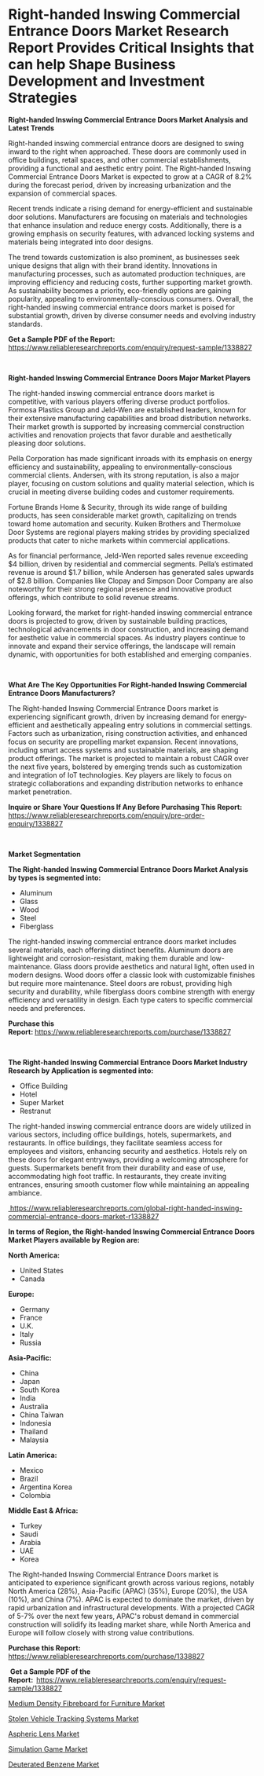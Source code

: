 <p><h1>Right-handed Inswing Commercial Entrance Doors Market Research Report Provides Critical Insights that can help Shape Business Development and Investment Strategies</h1></p><p><strong>Right-handed Inswing Commercial Entrance Doors Market Analysis and Latest Trends</strong></p>
<p><p>Right-handed inswing commercial entrance doors are designed to swing inward to the right when approached. These doors are commonly used in office buildings, retail spaces, and other commercial establishments, providing a functional and aesthetic entry point. The Right-handed Inswing Commercial Entrance Doors Market is expected to grow at a CAGR of 8.2% during the forecast period, driven by increasing urbanization and the expansion of commercial spaces.</p><p>Recent trends indicate a rising demand for energy-efficient and sustainable door solutions. Manufacturers are focusing on materials and technologies that enhance insulation and reduce energy costs. Additionally, there is a growing emphasis on security features, with advanced locking systems and materials being integrated into door designs.</p><p>The trend towards customization is also prominent, as businesses seek unique designs that align with their brand identity. Innovations in manufacturing processes, such as automated production techniques, are improving efficiency and reducing costs, further supporting market growth. As sustainability becomes a priority, eco-friendly options are gaining popularity, appealing to environmentally-conscious consumers. Overall, the right-handed inswing commercial entrance doors market is poised for substantial growth, driven by diverse consumer needs and evolving industry standards.</p></p>
<p><strong>Get a Sample PDF of the Report:&nbsp;</strong> <a href="https://www.reliableresearchreports.com/enquiry/request-sample/1338827?utm_campaign=7&utm_medium=2&utm_source=Github&utm_content=ia&utm_term=19112024&utm_id=right-handed-inswing-commercial-entrance-doors">https://www.reliableresearchreports.com/enquiry/request-sample/1338827</a></p>
<p>&nbsp;</p>
<p><strong>Right-handed Inswing Commercial Entrance Doors Major Market Players</strong></p>
<p><p>The right-handed inswing commercial entrance doors market is competitive, with various players offering diverse product portfolios. Formosa Plastics Group and Jeld-Wen are established leaders, known for their extensive manufacturing capabilities and broad distribution networks. Their market growth is supported by increasing commercial construction activities and renovation projects that favor durable and aesthetically pleasing door solutions.</p><p>Pella Corporation has made significant inroads with its emphasis on energy efficiency and sustainability, appealing to environmentally-conscious commercial clients. Andersen, with its strong reputation, is also a major player, focusing on custom solutions and quality material selection, which is crucial in meeting diverse building codes and customer requirements.</p><p>Fortune Brands Home & Security, through its wide range of building products, has seen considerable market growth, capitalizing on trends toward home automation and security. Kuiken Brothers and Thermoluxe Door Systems are regional players making strides by providing specialized products that cater to niche markets within commercial applications.</p><p>As for financial performance, Jeld-Wen reported sales revenue exceeding $4 billion, driven by residential and commercial segments. Pella’s estimated revenue is around $1.7 billion, while Andersen has generated sales upwards of $2.8 billion. Companies like Clopay and Simpson Door Company are also noteworthy for their strong regional presence and innovative product offerings, which contribute to solid revenue streams.</p><p>Looking forward, the market for right-handed inswing commercial entrance doors is projected to grow, driven by sustainable building practices, technological advancements in door construction, and increasing demand for aesthetic value in commercial spaces. As industry players continue to innovate and expand their service offerings, the landscape will remain dynamic, with opportunities for both established and emerging companies.</p></p>
<p>&nbsp;</p>
<p><strong>What Are The Key Opportunities For Right-handed Inswing Commercial Entrance Doors Manufacturers?</strong></p>
<p><p>The Right-handed Inswing Commercial Entrance Doors market is experiencing significant growth, driven by increasing demand for energy-efficient and aesthetically appealing entry solutions in commercial settings. Factors such as urbanization, rising construction activities, and enhanced focus on security are propelling market expansion. Recent innovations, including smart access systems and sustainable materials, are shaping product offerings. The market is projected to maintain a robust CAGR over the next five years, bolstered by emerging trends such as customization and integration of IoT technologies. Key players are likely to focus on strategic collaborations and expanding distribution networks to enhance market penetration.</p></p>
<p><strong>Inquire or Share Your Questions If Any Before Purchasing This Report:</strong> <a href="https://www.reliableresearchreports.com/enquiry/pre-order-enquiry/1338827?utm_campaign=7&utm_medium=2&utm_source=Github&utm_content=ia&utm_term=19112024&utm_id=right-handed-inswing-commercial-entrance-doors">https://www.reliableresearchreports.com/enquiry/pre-order-enquiry/1338827</a></p>
<p>&nbsp;</p>
<p><strong>Market Segmentation</strong></p>
<p><strong>The Right-handed Inswing Commercial Entrance Doors Market Analysis by types is segmented into:</strong></p>
<p><ul><li>Aluminum</li><li>Glass</li><li>Wood</li><li>Steel</li><li>Fiberglass</li></ul></p>
<p><p>The right-handed inswing commercial entrance doors market includes several materials, each offering distinct benefits. Aluminum doors are lightweight and corrosion-resistant, making them durable and low-maintenance. Glass doors provide aesthetics and natural light, often used in modern designs. Wood doors offer a classic look with customizable finishes but require more maintenance. Steel doors are robust, providing high security and durability, while fiberglass doors combine strength with energy efficiency and versatility in design. Each type caters to specific commercial needs and preferences.</p></p>
<p><strong>Purchase this Report:&nbsp;</strong><a href="https://www.reliableresearchreports.com/purchase/1338827?utm_campaign=7&utm_medium=2&utm_source=Github&utm_content=ia&utm_term=19112024&utm_id=right-handed-inswing-commercial-entrance-doors">https://www.reliableresearchreports.com/purchase/1338827</a></p>
<p>&nbsp;</p>
<p><strong>The Right-handed Inswing Commercial Entrance Doors Market Industry Research by Application is segmented into:</strong></p>
<p><ul><li>Office Building</li><li>Hotel</li><li>Super Market</li><li>Restranut</li></ul></p>
<p><p>The right-handed inswing commercial entrance doors are widely utilized in various sectors, including office buildings, hotels, supermarkets, and restaurants. In office buildings, they facilitate seamless access for employees and visitors, enhancing security and aesthetics. Hotels rely on these doors for elegant entryways, providing a welcoming atmosphere for guests. Supermarkets benefit from their durability and ease of use, accommodating high foot traffic. In restaurants, they create inviting entrances, ensuring smooth customer flow while maintaining an appealing ambiance.</p></p>
<p><a href="https://www.reliableresearchreports.com/global-right-handed-inswing-commercial-entrance-doors-market-r1338827?utm_campaign=7&utm_medium=2&utm_source=Github&utm_content=ia&utm_term=19112024&utm_id=right-handed-inswing-commercial-entrance-doors">&nbsp;https://www.reliableresearchreports.com/global-right-handed-inswing-commercial-entrance-doors-market-r1338827</a></p>
<p><strong>In terms of Region, the Right-handed Inswing Commercial Entrance Doors Market Players available by Region are:</strong></p>
<p>
    <p> <strong> North America: </strong>
        <ul>
            <li>United States</li>
            <li>Canada</li>
        </ul>
        </p> 
    <p> <strong> Europe: </strong>
        <ul>
            <li>Germany</li>
            <li>France</li>
            <li>U.K.</li>
            <li>Italy</li>
            <li>Russia</li>
        </ul>
        </p> 
    <p> <strong> Asia-Pacific: </strong>
        <ul>
            <li>China</li>
            <li>Japan</li>
            <li>South Korea</li>
            <li>India</li>
            <li>Australia</li>
            <li>China Taiwan</li>
            <li>Indonesia</li>
            <li>Thailand</li>
            <li>Malaysia</li>
        </ul>
        </p> 
    <p> <strong> Latin America: </strong>
        <ul>
            <li>Mexico</li>
            <li>Brazil</li>
            <li>Argentina Korea</li>
            <li>Colombia</li>
        </ul>
        </p> 
    <p> <strong> Middle East & Africa: </strong>
        <ul>
            <li>Turkey</li>
            <li>Saudi</li>
            <li>Arabia</li>
            <li>UAE</li>
            <li>Korea</li>
        </ul>
    </p>
    </p>
<p><p>The Right-handed Inswing Commercial Entrance Doors market is anticipated to experience significant growth across various regions, notably North America (28%), Asia-Pacific (APAC) (35%), Europe (20%), the USA (10%), and China (7%). APAC is expected to dominate the market, driven by rapid urbanization and infrastructural developments. With a projected CAGR of 5-7% over the next few years, APAC's robust demand in commercial construction will solidify its leading market share, while North America and Europe will follow closely with strong value contributions.</p></p>
<p><strong>Purchase this Report: </strong><a href="https://www.reliableresearchreports.com/purchase/1338827?utm_campaign=7&utm_medium=2&utm_source=Github&utm_content=ia&utm_term=19112024&utm_id=right-handed-inswing-commercial-entrance-doors">https://www.reliableresearchreports.com/purchase/1338827</a></p>
<p>&nbsp;<strong>Get a Sample PDF of the Report:&nbsp;&nbsp;</strong><a href="https://www.reliableresearchreports.com/enquiry/request-sample/1338827?utm_campaign=7&utm_medium=2&utm_source=Github&utm_content=ia&utm_term=19112024&utm_id=right-handed-inswing-commercial-entrance-doors">https://www.reliableresearchreports.com/enquiry/request-sample/1338827</a></p>
<p><strong></strong></p>
<p><p><a href="https://github.com/Krish2023na/Market-Research-Report-List-6/blob/main/medium-density-fibreboard-for-furniture-market.md?utm_campaign=7&utm_medium=2&utm_source=Github&utm_content=ia&utm_term=19112024&utm_id=right-handed-inswing-commercial-entrance-doors">Medium Density Fibreboard for Furniture Market</a></p><p><a href="https://issuu.com/reportprime-2/docs/stolen-vehicle-tracking-systems-mar_e56719076c7c31?utm_campaign=7&utm_medium=2&utm_source=Github&utm_content=ia&utm_term=19112024&utm_id=right-handed-inswing-commercial-entrance-doors">Stolen Vehicle Tracking Systems Market</a></p><p><a href="https://www.linkedin.com/pulse/aspheric-lens-sector-surge-72-growth-roadmap-2031-germarial-hcqdf?utm_campaign=7&utm_medium=2&utm_source=Github&utm_content=ia&utm_term=19112024&utm_id=right-handed-inswing-commercial-entrance-doors">Aspheric Lens Market</a></p><p><a href="https://issuu.com/reportprime-2/docs/simulation-game-market-size-2030.pp_b88438accc2771?utm_campaign=7&utm_medium=2&utm_source=Github&utm_content=ia&utm_term=19112024&utm_id=right-handed-inswing-commercial-entrance-doors">Simulation Game Market</a></p><p><a href="https://www.linkedin.com/pulse/investment-opportunities-deuterated-benzene-sector-risk-analysis-xlg4f?utm_campaign=7&utm_medium=2&utm_source=Github&utm_content=ia&utm_term=19112024&utm_id=right-handed-inswing-commercial-entrance-doors">Deuterated Benzene Market</a></p></p>